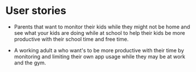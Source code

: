 # User stories

* Parents that want to monitor their kids while they might not be home and see what your kids are doing while at school to help their kids be more productive with their school time and free time.

* A working adult a who want's to be more productive with their time by monitoring and limiting their own app usage while they may be at work and the gym.